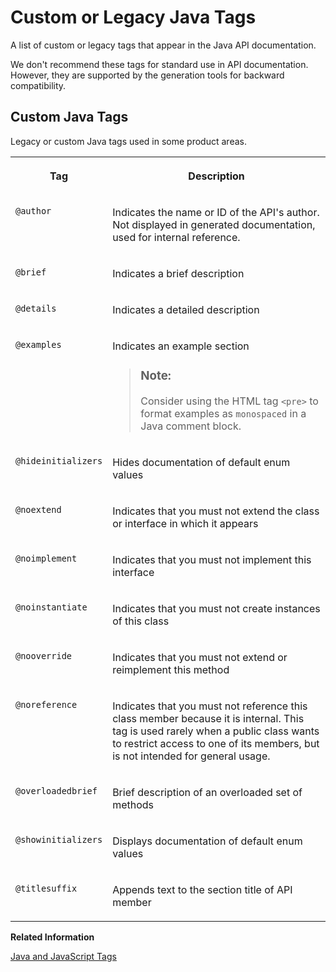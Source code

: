 <!-- loioe12c9676c2e14947a4062f6b4a79614d -->

# Custom or Legacy Java Tags

A list of custom or legacy tags that appear in the Java API documentation.

We don't recommend these tags for standard use in API documentation. However, they are supported by the generation tools for backward compatibility.



## Custom Java Tags

Legacy or custom Java tags used in some product areas.


<table>
<tr>
<th valign="top">

Tag



</th>
<th valign="top">

Description



</th>
</tr>
<tr>
<td valign="top">

`@author`



</td>
<td valign="top">

Indicates the name or ID of the API's author. Not displayed in generated documentation, used for internal reference.



</td>
</tr>
<tr>
<td valign="top">

`@brief`



</td>
<td valign="top">

Indicates a brief description



</td>
</tr>
<tr>
<td valign="top">

`@details`



</td>
<td valign="top">

Indicates a detailed description



</td>
</tr>
<tr>
<td valign="top">

`@examples`



</td>
<td valign="top">

Indicates an example section

> ### Note:  
> Consider using the HTML tag `<pre>` to format examples as `monospaced` in a Java comment block.



</td>
</tr>
<tr>
<td valign="top">

`@hideinitializers`



</td>
<td valign="top">

Hides documentation of default enum values



</td>
</tr>
<tr>
<td valign="top">

`@noextend`



</td>
<td valign="top">

Indicates that you must not extend the class or interface in which it appears



</td>
</tr>
<tr>
<td valign="top">

`@noimplement`



</td>
<td valign="top">

Indicates that you must not implement this interface



</td>
</tr>
<tr>
<td valign="top">

`@noinstantiate`



</td>
<td valign="top">

Indicates that you must not create instances of this class



</td>
</tr>
<tr>
<td valign="top">

`@nooverride`



</td>
<td valign="top">

Indicates that you must not extend or reimplement this method



</td>
</tr>
<tr>
<td valign="top">

`@noreference`



</td>
<td valign="top">

Indicates that you must not reference this class member because it is internal. This tag is used rarely when a public class wants to restrict access to one of its members, but is not intended for general usage.



</td>
</tr>
<tr>
<td valign="top">

`@overloadedbrief`



</td>
<td valign="top">

Brief description of an overloaded set of methods



</td>
</tr>
<tr>
<td valign="top">

`@showinitializers`



</td>
<td valign="top">

Displays documentation of default enum values



</td>
</tr>
<tr>
<td valign="top">

`@titlesuffix`



</td>
<td valign="top">

Appends text to the section title of API member



</td>
</tr>
</table>

**Related Information**  


[Java and JavaScript Tags](java-and-javascript-tags-6d32db8.md "A reference of the most commonly used Java and JavaScript block and inline tags that you can use in your documentation comments.")

